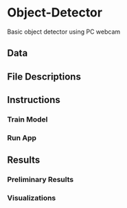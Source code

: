 # Object-Detector
Basic object detector using PC webcam

## Data

## File Descriptions

## Instructions
### Train Model

### Run App

## Results
### Preliminary Results

### Visualizations
